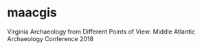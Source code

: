 # maacgis
Virginia Archaeology from Different Points of View: Middle Atlantic Archaeology Conference 2018
